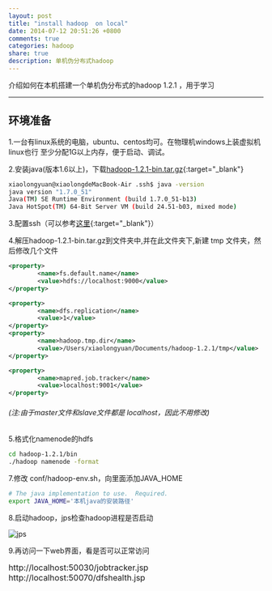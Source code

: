 ```yaml
---
layout: post
title: "install hadoop  on local"
date: 2014-07-12 20:51:26 +0800
comments: true
categories: hadoop
share: true
description: 单机伪分布式hadoop
---
```

介绍如何在本机搭建一个单机伪分布式的hadoop 1.2.1 ，用于学习

<!--more-->

---

## 环境准备

1.一台有linux系统的电脑，ubuntu、centos均可。在物理机windows上装虚拟机linux也行
至少分配1G以上内存，便于启动、调试。

2.安装java(版本1.6以上)，下载[hadoop-1.2.1-bin.tar.gz](http://apache.fayea.com/apache-mirror/hadoop/common/hadoop-1.2.1/){:target="_blank"}

``` bash
xiaolongyuan@xiaolongdeMacBook-Air .ssh$ java -version
java version "1.7.0_51"
Java(TM) SE Runtime Environment (build 1.7.0_51-b13)
Java HotSpot(TM) 64-Bit Server VM (build 24.51-b03, mixed mode)
```

3.配置ssh（可以参考[这里](/blog/2014/07/13/install-ssh-and-config/){:target="_blank"}）


4.解压hadoop-1.2.1-bin.tar.gz到文件夹中,并在此文件夹下,新建 tmp 文件夹，然后修改几个文件


``` xml core-site.xml
<property>
        <name>fs.default.name</name>
        <value>hdfs://localhost:9000</value>
</property>
```

``` xml hdfs-site.xml
<property>
        <name>dfs.replication</name>
        <value>1</value>
</property>
<property>
        <name>hadoop.tmp.dir</name>
        <value>/Users/xiaolongyuan/Documents/hadoop-1.2.1/tmp</value>
</property>
```

``` xml mapred-site.xml
<property>
        <name>mapred.job.tracker</name>
        <value>localhost:9001</value>
</property>
```

###### (注:由于master文件和slave文件都是 localhost，因此不用修改)

5.格式化namenode的hdfs

``` bash
cd hadoop-1.2.1/bin
./hadoop namenode -format
```

7.修改 conf/hadoop-env.sh，向里面添加JAVA_HOME

``` bash
# The java implementation to use.  Required.
export JAVA_HOME='本机java的安装路径'
```

8.启动hadoop，jps检查hadoop进程是否启动

![jps](/images/hadoop/hadoop-install-on-local-1.png)

9.再访问一下web界面，看是否可以正常访问

<font size="3">
http://localhost:50030/jobtracker.jsp
<br/>
http://localhost:50070/dfshealth.jsp
</font>
